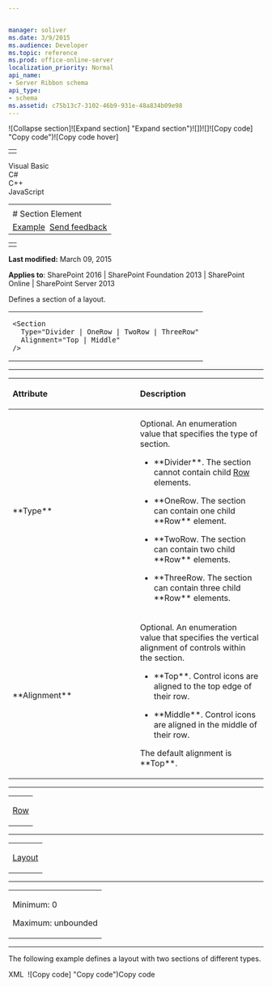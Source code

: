 ```yaml
---


manager: soliver
ms.date: 3/9/2015
ms.audience: Developer
ms.topic: reference
ms.prod: office-online-server
localization_priority: Normal
api_name:
- Server Ribbon schema
api_type:
- schema
ms.assetid: c75b13c7-3102-46b9-931e-48a834b09e98
---
```


![Collapse
section]![Expand
section] "Expand section")![]()![])![]![]()![Copy
code] "Copy code")![Copy code
hover]
<table>
<tbody>
<tr class="odd">
<td align="left"></td>
</tr>
</tbody>
</table>

Visual Basic  
C\#  
C++  
JavaScript  

<table>
<tbody>
<tr class="odd">
<td align="left"><span id="runningHeaderText"></span></td>
</tr>
<tr class="even">
<td align="left"># Section Element</td>
</tr>
<tr class="odd">
<td align="left"><a href="#exampleToggle">Example</a>  <span id="headfeedbackarea" class="feedbackhead"><a href="javascript:SubmitFeedback(&#39;docthis@Microsoft.com&#39;,&#39;&#39;,&#39;&#39;,&#39;&#39;,&#39;1.0.18082.1225&#39;,&#39;%0\dThank%20you%20for%20your%20feedback.%20The%20developer%20writing%20teams%20use%20your%20feedback%20to%20improve%20documentation.%20While%20we%20are%20reviewing%20your%20feedback,%20we%20may%20send%20you%20e-mail%20to%20ask%20for%20clarification%20or%20feedback%20on%20a%20solution.%20We%20do%20not%20use%20your%20e-mail%20address%20for%20any%20other%20purpose%20and%20we%20delete%20it%20after%20we%20finish%20our%20review.%0\AFor%20further%20information%20about%20the%20privacy%20policies%20of%20Microsoft,%20please%20see%20http://privacy.microsoft.com/en-us/default.aspx.%0\A%0\d&#39;,&#39;Customer%20feedback&#39;);">Send feedback</a></span></td>
</tr>
</tbody>
</table>

<table>
<colgroup>
<col width="100%" />
</colgroup>
<tbody>
<tr class="odd">
<td align="left"></td>
</tr>
</tbody>
</table>

**Last modified:** March 09, 2015

**Applies to**: SharePoint 2016 | SharePoint Foundation 2013 |
SharePoint Online | SharePoint Server 2013

Defines a section of a layout.

<span codelanguage="other"></span>
<table>
<colgroup>
<col width="100%" />
</colgroup>
<tbody>
<tr class="odd">
<td align="left"><pre><code>&lt;Section
  Type=&quot;Divider | OneRow | TwoRow | ThreeRow&quot;
  Alignment=&quot;Top | Middle&quot;
/&gt;</code></pre></td>
</tr>
</tbody>
</table>


-----------------------------------------------------------------------------------------------------------------------------------------------------------------------------------------------

<table>
<colgroup>
<col width="50%" />
<col width="50%" />
</colgroup>
<thead>
<tr class="header">
<th align="left"><p>Attribute</p></th>
<th align="left"><p>Description</p></th>
</tr>
</thead>
<tbody>
<tr class="odd">
<td align="left"><p>**Type**</p></td>
<td align="left"><p>Optional. An enumeration value that specifies the type of section.</p>
<ul>
<li><p>**Divider**. The section cannot contain child <a href="row-element.md">Row</a> elements.</p></li>
<li><p>**OneRow</span>. The section can contain one child **Row** element.</p></li>
<li><p>**TwoRow</span>. The section can contain two child **Row** elements.</p></li>
<li><p>**ThreeRow</span>. The section can contain three child **Row** elements.</p></li>
</ul></td>
</tr>
<tr class="even">
<td align="left"><p>**Alignment**</p></td>
<td align="left"><p>Optional. An enumeration value that specifies the vertical alignment of controls within the section.</p>
<ul>
<li><p>**Top**. Control icons are aligned to the top edge of their row.</p></li>
<li><p>**Middle**. Control icons are aligned in the middle of their row.</p></li>
</ul>
<p>The default alignment is **Top**.</p></td>
</tr>
</tbody>
</table>


---------------------------------------------------------------------------------------------------------------------------------------------------------------------------------------------------

<table>
<colgroup>
<col width="100%" />
</colgroup>
<tbody>
<tr class="odd">
<td align="left"><p><a href="row-element.md">Row</a></p></td>
</tr>
</tbody>
</table>


----------------------------------------------------------------------------------------------------------------------------------------------------------------------------------------------------

<table>
<colgroup>
<col width="100%" />
</colgroup>
<tbody>
<tr class="odd">
<td align="left"><p><a href="layout-element.md">Layout</a></p></td>
</tr>
</tbody>
</table>


------------------------------------------------------------------------------------------------------------------------------------------------------------------------------------------------

<table>
<colgroup>
<col width="100%" />
</colgroup>
<tbody>
<tr class="odd">
<td align="left"><p>Minimum: 0</p>
<p>Maximum: unbounded</p></td>
</tr>
</tbody>
</table>


------------------------------------------------------------------------------------------------------------------------------------------------------------------------------------------

The following example defines a layout with two sections of different
types.

<span codelanguage="xmlLang"></span>
XML 
<span class="copyCode" onclick="CopyCode(this)"
onkeypress="CopyCode_CheckKey(this, event)"
onmouseover="ChangeCopyCodeIcon(this)"
onmouseout="ChangeCopyCodeIcon(this)" tabindex="0">![Copy
code] "Copy code")Copy code</span>
    <Layout Title="Large">
      <Section Type="OneRow">
        <Row>
          <ControlRef TemplateAlias="createView" DisplayMode="Large" />
        </Row>
      </Section>
      <Section Type="ThreeRow">
        <Row>
          <ControlRef TemplateAlias="viewSelector" DisplayMode="Medium" />
        </Row>
        <Row>
          <ControlRef TemplateAlias="modifyView" DisplayMode="Medium" />
        </Row>
        <Row>
          <Strip>
            <ControlRef TemplateAlias="previousPage" DisplayMode="Small" />
            <ControlRef TemplateAlias="currentPage" DisplayMode="Medium" />
            <ControlRef TemplateAlias="nextPage" DisplayMode="Small" />
          </Strip>
        </Row>
      </Section>
    </Layout>








